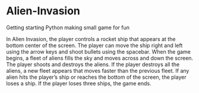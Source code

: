 # Alien-Invasion
Getting starting Python making small game for fun


In Alien Invasion, the player controls a rocket ship that appears at the bottom center of the
screen. The player can move the ship right and left using the arrow keys and shoot bullets using
the spacebar. When the game begins, a fleet of aliens fills the sky and moves across and down
the screen. The player shoots and destroys the aliens. If the player destroys all the aliens, a new
fleet appears that moves faster than the previous fleet. If any alien hits the player’s ship or
reaches the bottom of the screen, the player loses a ship. If the player loses three ships, the
game ends.
